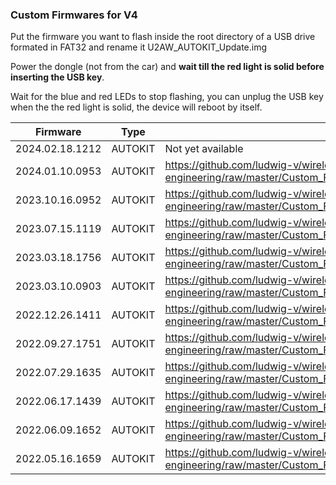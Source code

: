 ### Custom Firmwares for V4

Put the firmware you want to flash inside the root directory of a USB drive formated in FAT32 and rename it U2AW_AUTOKIT_Update.img

Power the dongle (not from the car) and **wait till the red light is solid before inserting the USB key**.

Wait for the blue and red LEDs to stop flashing, you can unplug the USB key when the the red light is solid, the device will reboot by itself.

| Firmware | Type | Download link |
| - | - | - |
| 2024.02.18.1212 | AUTOKIT | Not yet available |
| 2024.01.10.0953 | AUTOKIT | https://github.com/ludwig-v/wireless-carplay-dongle-reverse-engineering/raw/master/Custom_Firmware/U2AW/_AUTOKIT/2024.01.10.0953/U2AW_AUTOKIT_Update.img |
| 2023.10.16.0952 | AUTOKIT | https://github.com/ludwig-v/wireless-carplay-dongle-reverse-engineering/raw/master/Custom_Firmware/U2AW/_AUTOKIT/2023.10.16.0952/U2AW_AUTOKIT_Update.img |
| 2023.07.15.1119 | AUTOKIT | https://github.com/ludwig-v/wireless-carplay-dongle-reverse-engineering/raw/master/Custom_Firmware/U2AW/_AUTOKIT/2023.07.15.1119/U2AW_AUTOKIT_Update.img |
| 2023.03.18.1756 | AUTOKIT | https://github.com/ludwig-v/wireless-carplay-dongle-reverse-engineering/raw/master/Custom_Firmware/U2AW/_AUTOKIT/2023.03.18.1756/U2AW_AUTOKIT_Update.img |
| 2023.03.10.0903 | AUTOKIT | https://github.com/ludwig-v/wireless-carplay-dongle-reverse-engineering/raw/master/Custom_Firmware/U2AW/_AUTOKIT/2023.03.10.0903/U2AW_AUTOKIT_Update.img |
| 2022.12.26.1411 | AUTOKIT | https://github.com/ludwig-v/wireless-carplay-dongle-reverse-engineering/raw/master/Custom_Firmware/U2AW/_AUTOKIT/2022.12.26.1411/U2AW_AUTOKIT_Update.img |
| 2022.09.27.1751 | AUTOKIT | https://github.com/ludwig-v/wireless-carplay-dongle-reverse-engineering/raw/master/Custom_Firmware/U2AW/_AUTOKIT/2022.09.27.1751/U2AW_AUTOKIT_Update.img |
| 2022.07.29.1635 | AUTOKIT | https://github.com/ludwig-v/wireless-carplay-dongle-reverse-engineering/raw/master/Custom_Firmware/U2AW/_AUTOKIT/2022.07.29.1635/U2AW_AUTOKIT_Update.img |
| 2022.06.17.1439 | AUTOKIT | https://github.com/ludwig-v/wireless-carplay-dongle-reverse-engineering/raw/master/Custom_Firmware/U2AW/_AUTOKIT/2022.06.17.1439/U2AW_AUTOKIT_Update.img |
| 2022.06.09.1652 | AUTOKIT | https://github.com/ludwig-v/wireless-carplay-dongle-reverse-engineering/raw/master/Custom_Firmware/U2AW/_AUTOKIT/2022.06.09.1652/U2AW_AUTOKIT_Update.img |
| 2022.05.16.1659 | AUTOKIT | https://github.com/ludwig-v/wireless-carplay-dongle-reverse-engineering/raw/master/Custom_Firmware/U2AW/_AUTOKIT/2022.05.16.1659/U2AW_AUTOKIT_Update.img |